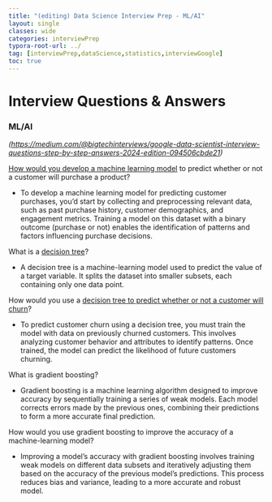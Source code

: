 ```yaml
---
title: "(editing) Data Science Interview Prep - ML/AI"
layout: single
classes: wide
categories: interviewPrep
typora-root-url: ../
tag: [interviewPrep,dataScience,statistics,interviewGoogle]
toc: true 
---
```


# Interview Questions & Answers

### ML/AI

<I>(https://medium.com/@bigtechinterviews/google-data-scientist-interview-questions-step-by-step-answers-2024-edition-094506cbde21)</I>



<u>How would you develop a machine learning model</u> to predict whether or not a customer will purchase a product?

- To develop a machine learning model for predicting customer purchases, you’d start by collecting and preprocessing relevant data, such as past purchase history, customer demographics, and engagement metrics. Training a model on this dataset with a binary outcome (purchase or not) enables the identification of patterns and factors influencing purchase decisions.

What is a <u>decision tree</u>?

- A decision tree is a machine-learning model used to predict the value of a target variable. It splits the dataset into smaller subsets, each containing only one data point.

How would you use a <u>decision tree to predict whether or not a customer will churn</u>?

- To predict customer churn using a decision tree, you must train the model with data on previously churned customers. This involves analyzing customer behavior and attributes to identify patterns. Once trained, the model can predict the likelihood of future customers churning.

What is gradient boosting?

- Gradient boosting is a machine learning algorithm designed to improve accuracy by sequentially training a series of weak models. Each model corrects errors made by the previous ones, combining their predictions to form a more accurate final prediction.

How would you use gradient boosting to improve the accuracy of a machine-learning model?

- Improving a model’s accuracy with gradient boosting involves training weak models on different data subsets and iteratively adjusting them based on the accuracy of the previous model’s predictions. This process reduces bias and variance, leading to a more accurate and robust model.